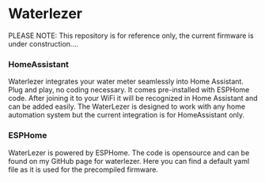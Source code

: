 # Waterlezer

PLEASE NOTE: This repository is for reference only, the current firmware is under construction....

### HomeAssistant
Waterlezer integrates your water meter seamlessly into Home Assistant. Plug and play, no coding necessary. It comes pre-installed with ESPHome code. After joining it to your WiFi it will be recognized in Home Assistant and can be added easily.
The WaterLezer is designed to work with any home automation system but the current integration is for HomeAssistant only.

### ESPHome
WaterLezer is powered by ESPHome. The code is opensource and can be found on my GitHub page for waterlezer. Here you can find a default yaml file as it is used for the precompiled firmware.
 
